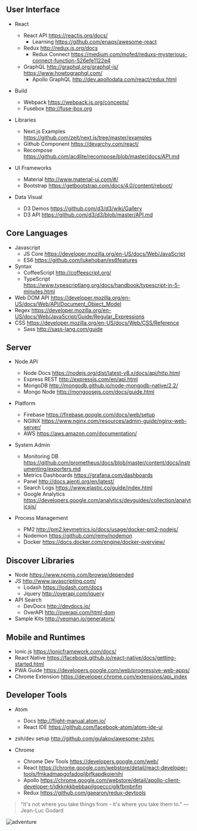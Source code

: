

## User Interface
  - React
  	- React API https://reactjs.org/docs/
  	  - Learning https://github.com/enaqx/awesome-react
  	- Redux http://redux.js.org/docs
  	  - Redux Connect https://medium.com/mofed/reduxs-mysterious-connect-function-526efe1122e4
  	- GraphQL http://graphql.org/graphql-js/ https://www.howtographql.com/
  	  - Apollo GraphQL  http://dev.apollodata.com/react/redux.html

  - Build
    - Webpack https://webpack.js.org/concepts/
    - Fusebox http://fuse-box.org

  - Libraries
  	- Next.js Examples https://github.com/zeit/next.js/tree/master/examples
    - Github Component  https://devarchy.com/react/
	- Recompose https://github.com/acdlite/recompose/blob/master/docs/API.md

  - UI Frameworks
    - Material http://www.material-ui.com/#/
    - Bootstrap https://getbootstrap.com/docs/4.0/content/reboot/

  - Data Visual
  	- D3 Demos https://github.com/d3/d3/wiki/Gallery
  	- D3 API https://github.com/d3/d3/blob/master/API.md


## Core Languages
  - Javascript
  	- JS Core https://developer.mozilla.org/en-US/docs/Web/JavaScript
  	- ES6 https://github.com/lukehoban/es6features
  - Syntax
  	- CoffeeScript http://coffeescript.org/
  	- TypeScript https://www.typescriptlang.org/docs/handbook/typescript-in-5-minutes.html
  - Web DOM API https://developer.mozilla.org/en-US/docs/Web/API/Document_Object_Model
  - Regex https://developer.mozilla.org/en-US/docs/Web/JavaScript/Guide/Regular_Expressions
  - CSS https://developer.mozilla.org/en-US/docs/Web/CSS/Reference
    - Sass http://sass-lang.com/guide

## Server
  - Node API
  	- Node Docs https://nodejs.org/dist/latest-v8.x/docs/api/http.html
  	- Express REST http://expressjs.com/en/api.html
  	- MongoDB http://mongodb.github.io/node-mongodb-native/2.2/
  	- Mongo Node http://mongoosejs.com/docs/guide.html

  - Platform
  	- Firebase https://firebase.google.com/docs/web/setup
  	- NGINX https://www.nginx.com/resources/admin-guide/nginx-web-server/
  	- AWS https://aws.amazon.com/documentation/

  - System Admin
    - Monitoring DB https://github.com/prometheus/docs/blob/master/content/docs/instrumenting/exporters.md
  	- Metrics Dashboards https://grafana.com/dashboards
  	- Panel http://docs.ajenti.org/en/latest/
  	- Search Logs https://www.elastic.co/guide/index.html
  	- Google Analytics https://developers.google.com/analytics/devguides/collection/analyticsjs/

  - Process Management
  	- PM2 http://pm2.keymetrics.io/docs/usage/docker-pm2-nodejs/
  	- Nodemon https://github.com/remy/nodemon
  	- Docker https://docs.docker.com/engine/docker-overview/


## Discover Libraries
  - Node https://www.npmjs.com/browse/depended
  - JS http://www.javascripting.com/
    - Lodash https://lodash.com/docs
    - Jquery http://overapi.com/jquery
  - API Search
    - DevDocs http://devdocs.io/
    - OverAPI http://overapi.com/html-dom
  - Sample Kits http://yeoman.io/generators/


## Mobile and Runtimes
  - Ionic.js https://ionicframework.com/docs/
  - React Native https://facebook.github.io/react-native/docs/getting-started.html
  - PWA Guide  https://developers.google.com/web/progressive-web-apps/
  - Chrome Extension https://developer.chrome.com/extensions/api_index


## Developer Tools
  - Atom
  	- Docs http://flight-manual.atom.io/
  	- React IDE https://github.com/facebook-atom/atom-ide-ui

  - zsh/dev setup http://github.com/gulakov/awesome-zshrc

  - Chrome
  	- Chrome Dev Tools https://developers.google.com/web/
  	- React https://chrome.google.com/webstore/detail/react-developer-tools/fmkadmapgofadopljbjfkapdkoienihi
  	- Apollo https://chrome.google.com/webstore/detail/apollo-client-developer-t/jdkknkkbebbapilgoeccciglkfbmbnfm
  	- Redux https://github.com/gaearon/redux-devtools

> "It's not where you take things from - it's where you take them to."
> ― Jean-Luc Godard


![adventure](https://i.imgur.com/i2i3leI.png)
